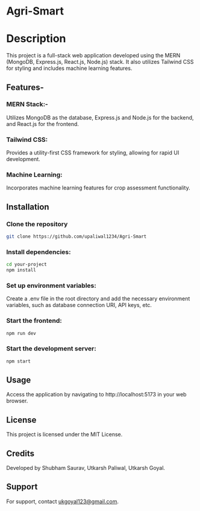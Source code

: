 # Agri-Smart
# Description
This project is a full-stack web application developed using the MERN (MongoDB, Express.js, React.js, Node.js) stack. It also utilizes Tailwind CSS for styling and includes machine learning features.

## Features-
### MERN Stack:-
Utilizes MongoDB as the database, Express.js and Node.js for the backend, and React.js for the frontend.
### Tailwind CSS: 
Provides a utility-first CSS framework for styling, allowing for rapid UI development.
### Machine Learning: 
Incorporates machine learning features for crop assessment functionality.

## Installation
### Clone the repository
 ```bash
git clone https://github.com/upaliwal1234/Agri-Smart
```
### Install dependencies:
```bash
cd your-project
npm install
```
### Set up environment variables:
Create a .env file in the root directory and add the necessary environment variables, such as database connection URI, API keys, etc.

### Start the frontend:
```bash
npm run dev
```
### Start the development server:
```bash
npm start
```
## Usage
Access the application by navigating to http://localhost:5173 in your web browser.

## License
This project is licensed under the MIT License.

## Credits
Developed by Shubham Saurav, Utkarsh Paliwal, Utkarsh Goyal.

## Support
For support, contact ukgoyal123@gmail.com.



